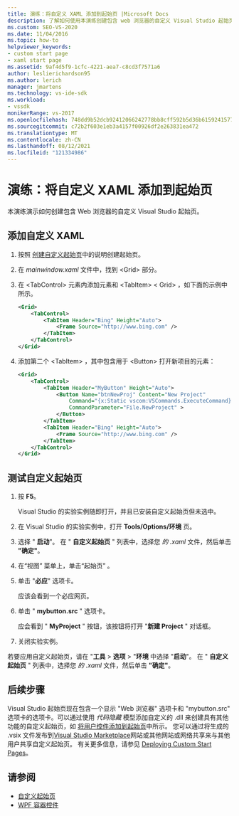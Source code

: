 ```yaml
---
title: 演练：将自定义 XAML 添加到起始页 |Microsoft Docs
description: 了解如何使用本演练创建包含 web 浏览器的自定义 Visual Studio 起始页。
ms.custom: SEO-VS-2020
ms.date: 11/04/2016
ms.topic: how-to
helpviewer_keywords:
- custom start page
- xaml start page
ms.assetid: 9af4d5f9-1cfc-4221-aea7-c8cd3f7571a6
author: leslierichardson95
ms.author: lerich
manager: jmartens
ms.technology: vs-ide-sdk
ms.workload:
- vssdk
monikerRange: vs-2017
ms.openlocfilehash: 748dd9b52dcb92412066242778bb8cff592b5d36b6159241577d47d0cbcc60be
ms.sourcegitcommit: c72b2f603e1eb3a4157f00926df2e263831ea472
ms.translationtype: MT
ms.contentlocale: zh-CN
ms.lasthandoff: 08/12/2021
ms.locfileid: "121334986"
---
```

# <a name="walkthrough-add-custom-xaml-to-the-start-page"></a>演练：将自定义 XAML 添加到起始页

本演练演示如何创建包含 Web 浏览器的自定义 Visual Studio 起始页。

## <a name="add-custom-xaml"></a>添加自定义 XAML

1. 按照 [创建自定义起始页](../extensibility/creating-a-custom-start-page.md)中的说明创建起始页。

2. 在 *mainwindow.xaml* 文件中，找到 \<Grid> 部分。

3. 在 \<TabControl> 元素内添加元素和 \<TabItem> \< Grid> ，如下面的示例中所示。

    ```xml
    <Grid>
        <TabControl>
            <TabItem Header="Bing" Height="Auto">
                <Frame Source="http://www.bing.com" />
            </TabItem>
        </TabControl>
    </Grid>
    ```

4. 添加第二个 \<TabItem> ，其中包含用于 \<Button> 打开新项目的元素：

    ```xml
    <Grid>
        <TabControl>
            <TabItem Header="MyButton" Height="Auto">
                <Button Name="btnNewProj" Content="New Project"
                    Command="{x:Static vscom:VSCommands.ExecuteCommand}"
                    CommandParameter="File.NewProject" >
                </Button>
            </TabItem>
            <TabItem Header="Bing" Height="Auto">
                <Frame Source="http://www.bing.com" />
            </TabItem>
        </TabControl>
    </Grid>
    ```

## <a name="test-the-custom-start-page"></a>测试自定义起始页

1. 按 **F5**。

     Visual Studio 的实验实例随即打开，并且已安装自定义起始页但未选中。

2. 在 Visual Studio 的实验实例中，打开 **Tools/Options/环境** 页。

3. 选择 " **启动**"。 在 " **自定义起始页** " 列表中，选择您 *的 .xaml* 文件，然后单击 **"确定"**。

4. 在“视图”  菜单上，单击“起始页” 。

5. 单击 "**必应**" 选项卡。

     应该会看到一个必应网页。

6. 单击 " **mybutton.src** " 选项卡。

     应会看到 " **MyProject** " 按钮，该按钮将打开 "**新建 Project** " 对话框。

7. 关闭实验实例。

若要应用自定义起始页，请在 "**工具**  >  **选项**  >  "**环境** 中选择 "**启动**"。 在 " **自定义起始页** " 列表中，选择您 *的 .xaml* 文件，然后单击 **"确定"**。

## <a name="next-steps"></a>后续步骤

Visual Studio 起始页现在包含一个显示 "Web 浏览器" 选项卡和 "mybutton.src" 选项卡的选项卡。可以通过使用 *代码隐藏* 模型添加自定义的 .dll 来创建具有其他功能的自定义起始页，如 [将用户控件添加到起始页](../extensibility/adding-user-control-to-the-start-page.md)中所示。 您可以通过将生成的 .vsix 文件发布到[Visual Studio Marketplace](https://marketplace.visualstudio.com/)网站或其他网站或网络共享来与其他用户共享自定义起始页。 有关更多信息，请参见 [Deploying Custom Start Pages](../extensibility/deploying-custom-start-pages.md)。

## <a name="see-also"></a>请参阅

- [自定义起始页](../ide/customizing-the-start-page-for-visual-studio.md)
- [WPF 容器控件](/previous-versions/bb675291(v=vs.110))